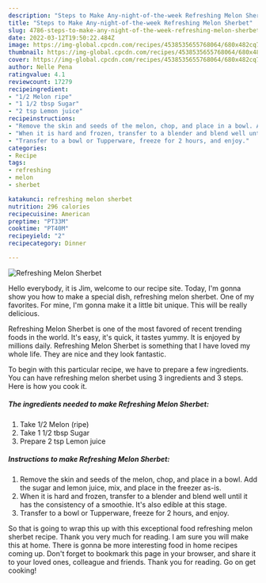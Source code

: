 ```yaml
---
description: "Steps to Make Any-night-of-the-week Refreshing Melon Sherbet"
title: "Steps to Make Any-night-of-the-week Refreshing Melon Sherbet"
slug: 4786-steps-to-make-any-night-of-the-week-refreshing-melon-sherbet
date: 2022-03-12T19:50:22.484Z
image: https://img-global.cpcdn.com/recipes/4538535655768064/680x482cq70/refreshing-melon-sherbet-recipe-main-photo.jpg
thumbnail: https://img-global.cpcdn.com/recipes/4538535655768064/680x482cq70/refreshing-melon-sherbet-recipe-main-photo.jpg
cover: https://img-global.cpcdn.com/recipes/4538535655768064/680x482cq70/refreshing-melon-sherbet-recipe-main-photo.jpg
author: Nelle Pena
ratingvalue: 4.1
reviewcount: 17279
recipeingredient:
- "1/2 Melon ripe"
- "1 1/2 tbsp Sugar"
- "2 tsp Lemon juice"
recipeinstructions:
- "Remove the skin and seeds of the melon, chop, and place in a bowl. Add the sugar and lemon juice, mix, and place in the freezer as-is."
- "When it is hard and frozen, transfer to a blender and blend well until it has the consistency of a smoothie. It&#39;s also edible at this stage."
- "Transfer to a bowl or Tupperware, freeze for 2 hours, and enjoy."
categories:
- Recipe
tags:
- refreshing
- melon
- sherbet

katakunci: refreshing melon sherbet 
nutrition: 296 calories
recipecuisine: American
preptime: "PT33M"
cooktime: "PT40M"
recipeyield: "2"
recipecategory: Dinner

---
```



![Refreshing Melon Sherbet](https://img-global.cpcdn.com/recipes/4538535655768064/680x482cq70/refreshing-melon-sherbet-recipe-main-photo.jpg)

Hello everybody, it is Jim, welcome to our recipe site. Today, I'm gonna show you how to make a special dish, refreshing melon sherbet. One of my favorites. For mine, I'm gonna make it a little bit unique. This will be really delicious.

Refreshing Melon Sherbet is one of the most favored of recent trending foods in the world. It's easy, it's quick, it tastes yummy. It is enjoyed by millions daily. Refreshing Melon Sherbet is something that I have loved my whole life. They are nice and they look fantastic.




To begin with this particular recipe, we have to prepare a few ingredients. You can have refreshing melon sherbet using 3 ingredients and 3 steps. Here is how you cook it.

<!--inarticleads1-->

##### The ingredients needed to make Refreshing Melon Sherbet:

1. Take 1/2 Melon (ripe)
1. Take 1 1/2 tbsp Sugar
1. Prepare 2 tsp Lemon juice




<!--inarticleads2-->

##### Instructions to make Refreshing Melon Sherbet:

1. Remove the skin and seeds of the melon, chop, and place in a bowl. Add the sugar and lemon juice, mix, and place in the freezer as-is.
1. When it is hard and frozen, transfer to a blender and blend well until it has the consistency of a smoothie. It&#39;s also edible at this stage.
1. Transfer to a bowl or Tupperware, freeze for 2 hours, and enjoy.




So that is going to wrap this up with this exceptional food refreshing melon sherbet recipe. Thank you very much for reading. I am sure you will make this at home. There is gonna be more interesting food in home recipes coming up. Don't forget to bookmark this page in your browser, and share it to your loved ones, colleague and friends. Thank you for reading. Go on get cooking!
